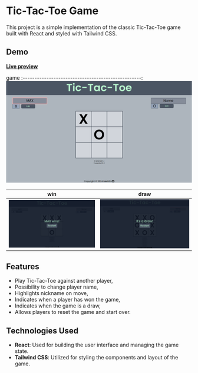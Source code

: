 # Tic-Tac-Toe Game
This project is a simple implementation of the classic Tic-Tac-Toe game built with React and styled with Tailwind CSS.

## Demo

**[Live preview](https://merk0n.github.io/tic-tac-toe/)**

game
:--------------------------------------------------:
![](src/assets/img/ttt-game.png)

win           |  draw
:-------------------------:|:-------------------------:
![](src/assets/img/ttt-win.png)  |  ![](src/assets/img/ttt-draw.png)

## Features

- Play Tic-Tac-Toe against another player,
- Possibility to change player name,
- Highlights nickname on move,
- Indicates when a player has won the game,
- Indicates when the game is a draw,
- Allows players to reset the game and start over.

## Technologies Used

- **React**: Used for building the user interface and managing the game state.
- **Tailwind CSS**: Utilized for styling the components and layout of the game.

